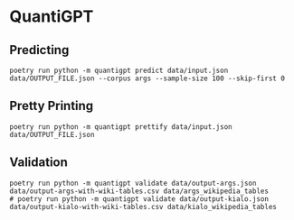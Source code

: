 # QuantiGPT

## Predicting

```shell
poetry run python -m quantigpt predict data/input.json data/OUTPUT_FILE.json --corpus args --sample-size 100 --skip-first 0
```

## Pretty Printing

```shell
poetry run python -m quantigpt prettify data/input.json data/OUTPUT_FILE.json
```

## Validation

```shell
poetry run python -m quantigpt validate data/output-args.json data/output-args-with-wiki-tables.csv data/args_wikipedia_tables
# poetry run python -m quantigpt validate data/output-kialo.json data/output-kialo-with-wiki-tables.csv data/kialo_wikipedia_tables
```


